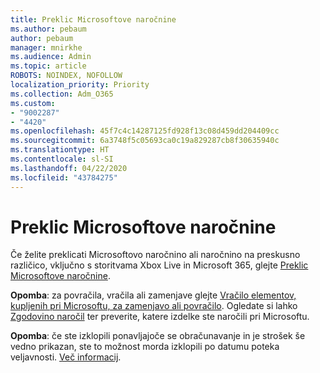 ```yaml
---
title: Preklic Microsoftove naročnine
ms.author: pebaum
author: pebaum
manager: mnirkhe
ms.audience: Admin
ms.topic: article
ROBOTS: NOINDEX, NOFOLLOW
localization_priority: Priority
ms.collection: Adm_O365
ms.custom:
- "9002287"
- "4420"
ms.openlocfilehash: 45f7c4c14287125fd928f13c08d459dd204409cc
ms.sourcegitcommit: 6a3748f5c05693ca0c19a829287cb8f30635940c
ms.translationtype: HT
ms.contentlocale: sl-SI
ms.lasthandoff: 04/22/2020
ms.locfileid: "43784275"
---
```

# <a name="cancel-microsoft-subscription"></a>Preklic Microsoftove naročnine

Če želite preklicati Microsoftovo naročnino ali naročnino na preskusno različico, vključno s storitvama Xbox Live in Microsoft 365, glejte [Preklic Microsoftove naročnine](https://support.microsoft.com/help/4027815).

**Opomba**: za povračila, vračila ali zamenjave glejte [Vračilo elementov, kupljenih pri Microsoftu, za zamenjavo ali povračilo](https://support.microsoft.com/help/10558). Ogledate si lahko [Zgodovino naročil](https://account.microsoft.com/billing/orders/) ter preverite, katere izdelke ste naročili pri Microsoftu. 

**Opomba**: če ste izklopili ponavljajoče se obračunavanje in je strošek še vedno prikazan, ste to možnost morda izklopili po datumu poteka veljavnosti. [Več informacij](https://support.microsoft.com/help/10640). 
